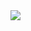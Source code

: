  <img style="display: inline-block; box-shadow: none; border: none; background: none" src="https://upload.wikimedia.org/wikipedia/commons/7/79/Docker_(container_engine)_logo.png">
